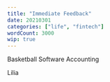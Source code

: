 ```yaml
---
title: "Immediate Feedback"
date: 20210301
categories: ["life", "fintech"]
wordCount: 3000
wip: true
---
```


Basketball
Software
Accounting

Lilia
